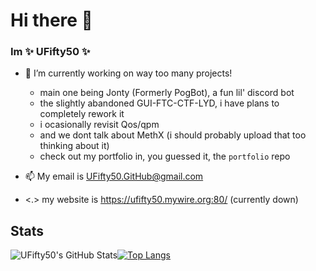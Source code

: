 # Hi there 👋
### Im **✨ UFifty50 ✨**

- 🔭 I’m currently working on way too many projects!
  - main one being Jonty (Formerly PogBot), a fun lil' discord bot
  - the slightly abandoned GUI-FTC-CTF-LYD, i have plans to completely rework it
  - i ocasionally revisit Qos/qpm
  - and we dont talk about MethX (i should probably upload that too thinking about it)
  - check out my portfolio in, you guessed it, the ``portfolio`` repo
- 📫 My email is UFifty50.GitHub@gmail.com

- <.> my website is https://ufifty50.mywire.org:80/ (currently down)

## Stats

![UFifty50's GitHub Stats](https://github-readme-stats.vercel.app/api?username=UFifty50&show_icons=true&theme=algolia)[![Top Langs](https://github-readme-stats.vercel.app/api/top-langs/?username=UFifty50&show_icons=true&theme=algolia&layout=compact)](https://github.com/anuraghazra/github-readme-stats)
